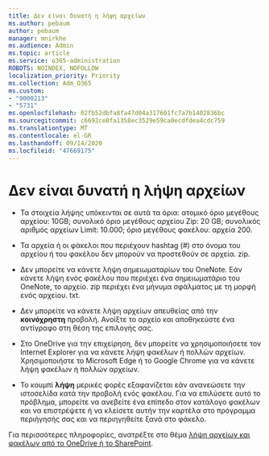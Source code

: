 ```yaml
---
title: Δεν είναι δυνατή η λήψη αρχείων
ms.author: pebaum
author: pebaum
manager: mnirkhe
ms.audience: Admin
ms.topic: article
ms.service: o365-administration
ROBOTS: NOINDEX, NOFOLLOW
localization_priority: Priority
ms.collection: Adm_O365
ms.custom:
- "9000213"
- "5731"
ms.openlocfilehash: 02fb52dbfa8fa47d04a317601fc7a7b1402836bc
ms.sourcegitcommit: c6692ce0fa1358ec3529e59ca0ecdfdea4cdc759
ms.translationtype: MT
ms.contentlocale: el-GR
ms.lasthandoff: 09/14/2020
ms.locfileid: "47669175"
---
```

# <a name="unable-to-download-files"></a>Δεν είναι δυνατή η λήψη αρχείων

- Τα στοιχεία λήψης υπόκεινται σε αυτά τα όρια: ατομικό όριο μεγέθους αρχείου: 10GB; συνολικό όριο μεγέθους αρχείου Zip: 20 GB; συνολικός αριθμός αρχείων Limit: 10.000; όριο μεγέθους φακέλου: αρχεία 200.
- Τα αρχεία ή οι φάκελοι που περιέχουν hashtag (#) στο όνομα του αρχείου ή του φακέλου δεν μπορούν να προστεθούν σε αρχεία. zip.  
    
- Δεν μπορείτε να κάνετε λήψη σημειωματαρίων του OneNote. Εάν κάνετε λήψη ενός φακέλου που περιέχει ένα σημειωματάριο του OneNote, το αρχείο. zip περιέχει ένα μήνυμα σφάλματος με τη μορφή ενός αρχείου. txt.  
    
- Δεν μπορείτε να κάνετε λήψη αρχείων απευθείας από την **κοινόχρηστη**  προβολή. Ανοίξτε το αρχείο και αποθηκεύστε ένα αντίγραφο στη θέση της επιλογής σας.  
    
- Στο OneDrive για την επιχείρηση, δεν μπορείτε να χρησιμοποιήσετε τον Internet Explorer για να κάνετε λήψη φακέλων ή πολλών αρχείων. Χρησιμοποιήστε το Microsoft Edge ή το Google Chrome για να κάνετε λήψη φακέλων ή πολλών αρχείων.  
    
- Το κουμπί **λήψη** μερικές φορές εξαφανίζεται εάν ανανεώσετε την ιστοσελίδα κατά την προβολή ενός φακέλου. Για να επιλύσετε αυτό το πρόβλημα, μπορείτε να ανεβείτε ένα επίπεδο στον κατάλογο φακέλων και να επιστρέψετε ή να κλείσετε αυτήν την καρτέλα στο πρόγραμμα περιήγησής σας και να περιηγηθείτε ξανά στο φάκελο.  
    
Για περισσότερες πληροφορίες, ανατρέξτε στο θέμα [λήψη αρχείων και φακέλων από το OneDrive ή το SharePoint](https://support.office.com/article/download-files-and-folders-from-onedrive-or-sharepoint-5c7397b7-19c7-4893-84fe-d02e8fa5df05).